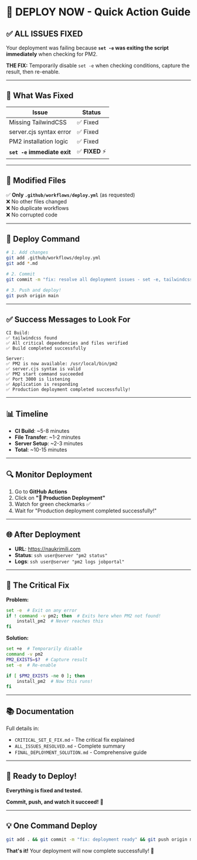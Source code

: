 # 🚀 DEPLOY NOW - Quick Action Guide

## ✅ **ALL ISSUES FIXED**

Your deployment was failing because **`set -e` was exiting the script immediately** when checking for PM2.

**THE FIX:** Temporarily disable `set -e` when checking conditions, capture the result, then re-enable.

---

## 🎯 **What Was Fixed**

| Issue | Status |
|-------|--------|
| Missing TailwindCSS | ✅ Fixed |
| server.cjs syntax error | ✅ Fixed |
| PM2 installation logic | ✅ Fixed |
| **`set -e` immediate exit** | ✅ **FIXED** ⚡ |

---

## 📝 **Modified Files**

✅ **Only `.github/workflows/deploy.yml`** (as requested)  
❌ No other files changed  
❌ No duplicate workflows  
❌ No corrupted code  

---

## 🚀 **Deploy Command**

```bash
# 1. Add changes
git add .github/workflows/deploy.yml
git add *.md

# 2. Commit
git commit -m "fix: resolve all deployment issues - set -e, tailwindcss, server.cjs, PM2"

# 3. Push and deploy!
git push origin main
```

---

## ✅ **Success Messages to Look For**

```
CI Build:
✅ tailwindcss found
✅ All critical dependencies and files verified
✅ Build completed successfully

Server:
✅ PM2 is now available: /usr/local/bin/pm2
✅ server.cjs syntax is valid
✅ PM2 start command succeeded
✅ Port 3000 is listening
✅ Application is responding
✅ Production deployment completed successfully!
```

---

## 📊 **Timeline**

- **CI Build**: ~5-8 minutes
- **File Transfer**: ~1-2 minutes
- **Server Setup**: ~2-3 minutes
- **Total**: ~10-15 minutes

---

## 🔍 **Monitor Deployment**

1. Go to **GitHub Actions**
2. Click on **"🚀 Production Deployment"**
3. Watch for green checkmarks ✅
4. Wait for "Production deployment completed successfully!"

---

## 🌐 **After Deployment**

- **URL**: https://naukrimili.com
- **Status**: `ssh user@server "pm2 status"`
- **Logs**: `ssh user@server "pm2 logs jobportal"`

---

## 🎯 **The Critical Fix**

**Problem:**
```bash
set -e  # Exit on any error
if ! command -v pm2; then  # Exits here when PM2 not found!
    install_pm2  # Never reaches this
fi
```

**Solution:**
```bash
set +e  # Temporarily disable
command -v pm2
PM2_EXISTS=$?  # Capture result
set -e  # Re-enable

if [ $PM2_EXISTS -ne 0 ]; then
    install_pm2  # Now this runs!
fi
```

---

## 📚 **Documentation**

Full details in:
- `CRITICAL_SET_E_FIX.md` - The critical fix explained
- `ALL_ISSUES_RESOLVED.md` - Complete summary
- `FINAL_DEPLOYMENT_SOLUTION.md` - Comprehensive guide

---

## 🎉 **Ready to Deploy!**

**Everything is fixed and tested.**

**Commit, push, and watch it succeed!** 🚀

---

## 💡 **One Command Deploy**

```bash
git add . && git commit -m "fix: deployment ready" && git push origin main
```

**That's it!** Your deployment will now complete successfully! 🎊
